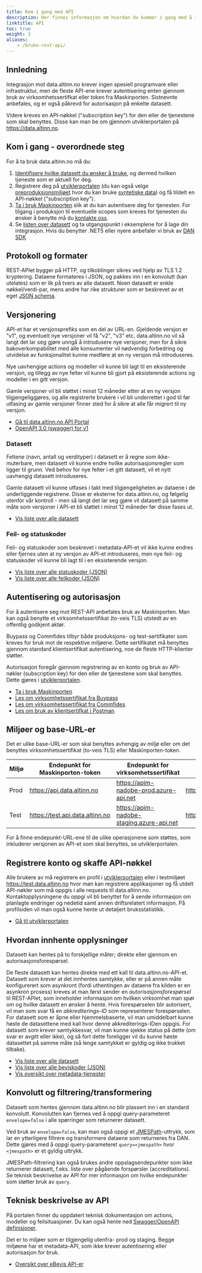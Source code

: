 ```yaml
---
title: Kom i gang med API
description: Her finnes informasjon om hvordan du kommer i gang med å integrere ditt system med data.altinn.no (DAN).
linktitle: API
toc: true
weight: 3
aliases: 
    - /bruke-rest-api/
---
```



## Innledning

Integrasjon mot data.altinn.no krever ingen spesiell programvare eller infrastruktur, men de fleste API-ene krever autentisering enten gjennom bruk av virksomhetssertifkat eller token fra Maskinporten. Sistnevnte anbefales, og er også påkrevd for autorisasjon på enkelte datasett.

Videre kreves en API-nøkkel ("subscription key") for den eller de tjenestene som skal benyttes. Disse kan man be om gjennom utviklerportalen på https://data.altinn.no.

## Kom i gang - overordnede steg

For å ta bruk data.altinn.no må du:

1. [Identifisere hvilke datasett du ønsker å bruke](/datasett/), og dermed hvilken tjeneste som er aktuell for deg.
2. Registrere deg på [utviklerportalen](https://data.altinn.no) (du kan også velge [preproduksjonsmiljøet](https://test.data.altinn.no) hvor du kan bruke [syntetiske data](../testing)) og få tildelt en API-nøkkel ("subscription key").
3. [Ta i bruk Maskinporten](/api/#autentisering-og-autorisasjon) slik at du kan autentisere deg for tjenesten. For tilgang i produksjon til eventuelle scopes som kreves for tjenesten du ønsker å benytte må du [kontakte oss](mailto:dan@altinn.no).
4. Se [listen over datasett](/datasett/) og ta utgangspunkt i eksemplene for å lage din integrasjon. Hvis du benytter .NET5 eller nyere anbefaler vi bruk av [DAN SDK](https://github.com/Altinn/altinn-apiclient-dan)

## Protokoll og formater

REST-APIet bygger på HTTP, og tilkoblinger sikres ved hjelp av TLS 1.2 kryptering. Dataene formateres i JSON, og pakkes inn i en konvolutt (kan utelates) som er lik på tvers av alle datasett. Noen datasett er enkle nøkkel/verdi-par, mens andre har rike strukturer som er beskrevet av et eget [JSON schema](https://json-schema.org/). 

## Versjonering

API-et har et versjonsprefiks som en del av URL-en. Gjeldende versjon er "v1", og eventuelt nye versjoner vil få "v2", "v3" etc. data.altinn.no vil så langt det lar seg gjøre unngå å introdusere nye versjoner, men for å sikre bakoverkompabilitet med alle konsumenter vil nødvendig forbedring og utvidelse av funksjonalitet kunne medføre at en ny versjon må introduseres.

Nye uavhengige actions og modeller vil kunne bli lagt til en eksisterende versjon, og tillegg av nye felter vil kunne bli gjort på eksisterende actions og modeller i en gitt versjon.

Gamle versjoner vil bli støttet i minst 12 måneder etter at en ny versjon tilgjengeliggjøres, og alle registrerte brukere i vil bli underrettet i god til før utfasing av gamle versjoner finner sted for å sikre at alle får migrert til ny versjon.

* [Gå til data.altinn.no API Portal](https://data.altinn.no/)
* [OpenAPI 3.0 (swagger) for v1](https://api.data.altinn.no/v1/public/metadata/oas/json)

### Datasett

Feltene (navn, antall og verdityper) i datasett er å regne som ikke-muterbare, men datasett vil kunne endre hvilke autorisasjonsregler som ligger til grunn. Ved behov for nye felter i et gitt datasett, vil et nytt uavhengig datasett introduseres.

Gamle datasett vil kunne utfases i takt med tilgjengeligheten av dataene i de underliggende registrene. Disse er  eksterne for data.altinn.no, og følgelig utenfor vår kontroll - men så langt det lar seg gjøre vil datasett på samme måte som versjoner i API-et bli støttet i minst 12 måneder før disse fases ut.

* [Vis liste over alle datasett](/beviskoder/)

### Feil- og statuskoder

Feil- og statuskoder som beskrevet i metadata-API-et vil ikke kunne endres eller fjernes uten at ny versjon av API-et introduseres, men nye feil- og statuskoder vil kunne bli lagt til i en eksisterende versjon.

* [Vis liste over alle statuskoder (JSON)](https://api.data.altinn.no/v1/public/metadata/statuscodes)
* [Vis liste over alle feilkoder (JSON)](https://api.data.altinn.no/v1/public/metadata/errorcodes)

## Autentisering og autorisasjon

For å autentisere seg mot REST-API anbefales bruk av Maskinporten. Man kan også benytte et virksomhetssertifikat (to-veis TLS) utstedt av en offentlig godkjent aktør. 

Buypass og Commfides tilbyr både produksjons- og test-sertifikater som kreves for bruk mot de respektive miljøene. Dette sertifikatet må benyttes gjennom standard klientsertifikat autentisering, noe de fleste HTTP-klienter støtter.

Autorisasjon foregår gjennom registrering av en konto og bruk av API-nøkler (subscription key) for den eller de tjenestene som skal benyttes. Dette gjøres i [utviklerportalen](https://data.altinn.no/).

* [Ta i bruk Maskinporten](https://samarbeid.digdir.no/maskinporten/ta-i-bruk-maskinporten/97)
* [Les om virksomhetssertifikat fra Buypass](https://www.buypass.no/produkter-og-tjenester/virksomhetssertifikat)
* [Les om virksomhetssertifikat fra Commfides](https://www.commfides.com/commfides-virksomhetssertifikat/)
* [Les om bruk av klientsertifkat i Postman](https://www.getpostman.com/docs/v6/postman/sending_api_requests/certificates)

## Miljøer og base-URL-er

Det er ulike base-URL-er som skal benyttes avhengig av miljø eller om det benyttes virksomhetssertifikat (to-veis TLS) eller Maskinporten-token.

| Miljø | Endepunkt for Maskinporten-token | Endepunkt for virksomhetssertifikat         | Utviklerportal              |
| ----- | -------------------------------- | ------------------------------------------- | ---------------------------- |
| Prod  | https://api.data.altinn.no       | https://apim-nadobe-prod.azure-api.net      | https://data.altinn.no       |
| Test  | https://test.api.data.altinn.no  | https://apim-nadobe-staging.azure-api.net   | https://test.data.altinn.no  |

For å finne endepunkt-URL-ene til de ulike operasjonene som støttes, som inkluderer versjonen av API-et som skal benyttes, se utviklerportalen.

## Registrere konto og skaffe API-nøkkel

Alle brukere av må registrere en profil i [utviklerportalen](https://data.altinn.no/) eller i testmiljøet https://test.data.altinn,no hvor man kan registrere applikasjoner og få utdelt API-nøkler som må oppgis i alle requests til data.altinn.no. Kontaktopplysningene du oppgi vil bli benyttet for å sende informasjon om planlagte endringer og nedetid samt annen driftsrelatert informasjon. På profilsiden vil man også kunne hente ut detaljert bruksstatistikk.

* [Gå til utviklerportalen](https://data.altinn.no/)

## Hvordan innhente opplysninger

Datasett kan hentes på to forskjellige måter; direkte eller gjennom en autorisasjonsforespørsel.

De fleste datasett kan hentes direkte med ett kall til data.altinn.no-API-et. Datasett som krever at det innhentes samtykke, eller er på annen måte konfigurerert som asynkront (fordi uthentingen av dataene fra kilden er en asynkron prosess) kreves at man først sender en _autorisasjonsforespørsel_ til REST-APIet, som inneholder informasjon om hvilken virksomhet man spør om og hvilke datasett en ønsker å hente. Hvis forespørselen blir autorisert, vil man som svar få en _akkrediterings-ID_ som representerer forespørselen. For datasett som er åpne eller hjemmelsbaserte, vil man umiddelbart kunne høste de datasettene med kall hvor denne akkrediterings-IDen oppgis. For datasett som krever samtykkesvar, vil man kunne sjekke status på dette (om svar er avgitt eller ikke), og så fort dette foreligger vil du kunne høste datasettet på samme måte (så lenge samtykket er gyldig og ikke trukket tilbake).

* [Vis liste over alle datasett](/beviskoder/)
* [Vis liste over alle beviskoder (JSON)](https://api.data.altinn.no/v1/public/metadata/evidencecodes)
* [Vis oversikt over metadata-tjenester](https://data.altinn.no/api-details#api=publicmetadata-prod)

## Konvolutt og filtrering/transformering

Datasett som hentes gjennom data.altinn.no blir plassert inn i en standard konvolutt. Konvolutten kan fjernes ved å oppgi query-parameteret `envelope=false` i alle spørringer som returnerer datasett.

Ved bruk av `envelope=false`, kan man også oppgi et [JMESPath](https://jmespath.org/)-uttrykk, som lar en ytterligere filtrere og transformere dataene som returneres fra DAN. Dette gjøres med å oppgi query-parameteret `query=<jmespath>` hvor `<jmespath>` er et gyldig uttrykk.

JMESPath-filtrering kan også brukes andre oppslagsendepunkter som ikke returnerer datasett, f.eks. liste over pågående forspørsler (accreditations). Se teknisk beskrivelse av API for mer informasjon om hvilke endepunkter som støtter bruk av `query`.


## Teknisk beskrivelse av API

På portalen finner du oppdatert teknisk dokumentasjon om actions, modeller og feilsituasjoner. Du kan også hente ned [Swagger/OpenAPI definisjoner](https://swagger.io/specification/).

Det er to miljøer som er tilgjengelig utenfra- prod og staging. Begge miljøene har et metadata-API, som ikke krever autentisering eller autorisasjon for bruk.

* [Oversikt over eBevis API-er](https://data.altinn.no/apis)

<!--
TODO! Oppdatere postman-repo

## Bruke Postman for testing

Det er utarbeidet en colection med forespørsler i [Postman](https://www.getpostman.com/) som fritt kan lastes ned og benyttes for testing mot eBevis REST API. Se Github-lenken under for mer informasjon.

* [Postman-collection på Github ](https://github.com/Altinn/eBevis)
* [Last ned Postman](https://www.getpostman.com/)
-->